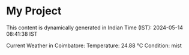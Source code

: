 # My Project

This content is dynamically generated in Indian Time (IST): 2024-05-14 08:41:38 IST


Current Weather in Coimbatore:
Temperature: 24.88 °C
Condition: mist
